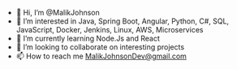 - 👋 Hi, I’m @MalikJohnson
- 👀 I’m interested in Java, Spring Boot, Angular, Python, C#, SQL, JavaScript, Docker, Jenkins, Linux, AWS, Microservices
- 🌱 I’m currently learning Node.Js and React
- 💞️ I’m looking to collaborate on interesting projects
- 📫 How to reach me MalikJohnsonDev@gmail.com 

<!---
MalikJohnson/MalikJohnson is a ✨ special ✨ repository because its `README.md` (this file) appears on your GitHub profile.
You can click the Preview link to take a look at your changes.
--->
